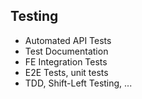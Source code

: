 
## Testing

* Automated API Tests
* Test Documentation
* FE Integration Tests
* E2E Tests, unit tests
* TDD, Shift-Left Testing, ...
